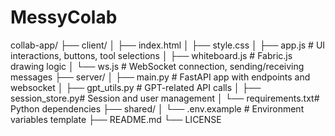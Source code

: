 # MessyColab

collab-app/
├── client/
│   ├── index.html
│   ├── style.css
│   ├── app.js          # UI interactions, buttons, tool selections
│   ├── whiteboard.js   # Fabric.js drawing logic
│   └── ws.js           # WebSocket connection, sending/receiving messages
├── server/
│   ├── main.py         # FastAPI app with endpoints and websocket
│   ├── gpt_utils.py    # GPT-related API calls
│   ├── session_store.py# Session and user management
│   └── requirements.txt# Python dependencies
├── shared/
│   └── .env.example    # Environment variables template
├── README.md
└── LICENSE
